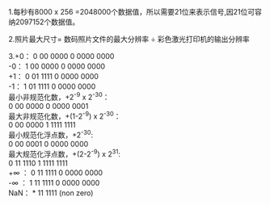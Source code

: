 1.每秒有8000 x 256 =2048000个数据值，所以需要21位来表示信号,因21位可容纳2097152个数据值。

2.照片最大尺寸= 数码照片文件的最大分辨率 ÷ 彩色激光打印机的输出分辨率

3.+0： 0 00 0000 0 0000 0000  
  -0： 1 00 0000 0 0000 0000  
  +1： 0 01 1111 0 0000 0000  
  -1： 1 01 1111 0 0000 0000  
  最小非规范化数，+2<sup>-9</sup> x 2<sup>-30</sup>：  
  0 00 0000 0 0000 0001  
  最大非规范化数，+(1-2<sup>-9</sup>) x 2<sup>-30</sup>：  
  0 00 0000 1 1111 1111  
  最小规范化浮点数，+2<sup>-30</sup>:   
  0 00 0001 0 0000 0000  
  最大规范化浮点数，+(2-2<sup>-9</sup>) x 2<sup>31</sup>:   
  0 11 1110 1 1111 1111  
  +∞ ： 0 11 1111 0 0000 0000  
  -∞ ： 1 11 1111 0 0000 0000  
  NaN： * 11 1111 (non zero)
  